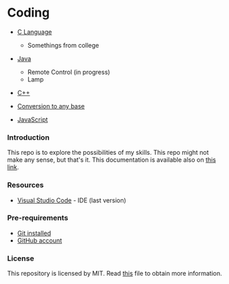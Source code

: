 # Coding
* [C 
Language](https://github.com/BarbaraAnger/Coding/tree/master/C_Language)
	- Somethings from college
	
* [Java](https://github.com/BarbaraAnger/Coding/tree/master/Java)
	- Remote Control (in progress)
	- Lamp
	
* [C++](https://github.com/BarbaraAnger/Coding/tree/master/Cpp)

* [Conversion to any base](https://github.com/BarbaraAnger/Coding/tree/master/C_Language/assignment_basisConversion)

* [JavaScript](https://github.com/BarbaraAnger/Coding/tree/master/JavaScript)

### Introduction
This repo is to explore the possibilities of my skills. This repo might not make any sense, but that's it.
This documentation is available also on [this link](https://barbaraanger.github.io/Coding/).

### Resources
* [Visual Studio Code](https://visualstudio.microsoft.com/) - IDE (last 
version)

### Pre-requirements
* [Git installed](https://git-scm.com/downloads)
* [GitHub account](https://github.com/)

### License
This repository is licensed by MIT.
Read [this](https://github.com/BarbaraAnger/Coding/blob/master/LICENSE) file to obtain more information.
